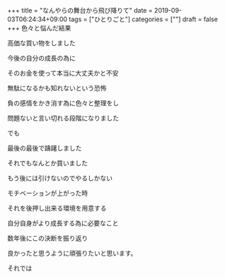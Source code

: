 +++
title = "なんやらの舞台から飛び降りて"
date = 2019-09-03T06:24:34+09:00
tags = ["ひとりごと"]
categories = [""]
draft = false
+++
色々と悩んだ結果

高価な買い物をしました

今後の自分の成長の為に

そのお金を使って本当に大丈夫かと不安

無駄になるかも知れないという恐怖

負の感情をかき消す為に色々と整理をし

問題ないと言い切れる段階になりました

でも

最後の最後で躊躇しました

それでもなんとか買いました

もう後には引けないのでやるしかない

モチベーションが上がった時

それを後押し出来る環境を用意する

自分自身がより成長する為に必要なこと

数年後にこの決断を振り返り

良かったと思うように頑張りたいと思います。

それでは
